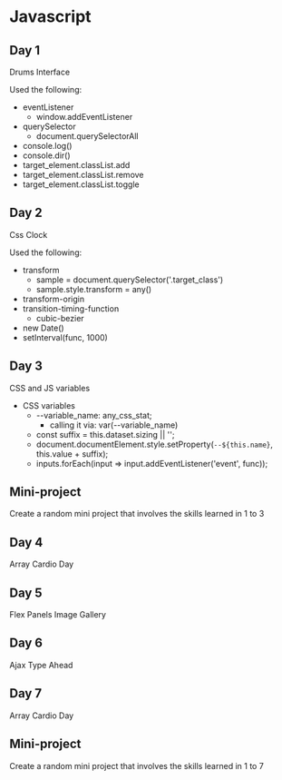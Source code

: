 # Javascript

## Day 1 
Drums Interface

Used the following:
- eventListener
  - window.addEventListener
- querySelector
  - document.querySelectorAll
- console.log()
- console.dir()
- target_element.classList.add
- target_element.classList.remove
- target_element.classList.toggle
      
## Day 2
Css Clock

Used the following:
- transform
  - sample = document.querySelector('.target_class')
  - sample.style.transform = any()
- transform-origin
- transition-timing-function
  - cubic-bezier
- new Date()
- setInterval(func, 1000)
  
## Day 3
CSS and JS variables
- CSS variables
  - --variable_name: any_css_stat;
    - calling it via: var(--variable_name)
  - const suffix = this.dataset.sizing || '';
  - document.documentElement.style.setProperty(`--${this.name}`, this.value + suffix);
  - inputs.forEach(input => input.addEventListener('event', func));



## Mini-project
Create a random mini project that 
involves the skills learned in 1 to 3

## Day 4 
Array Cardio Day

## Day 5 
Flex Panels Image Gallery

## Day 6
Ajax Type Ahead

## Day 7 
Array Cardio Day

## Mini-project
Create a random mini project that
involves the skills learned in 1 to 7